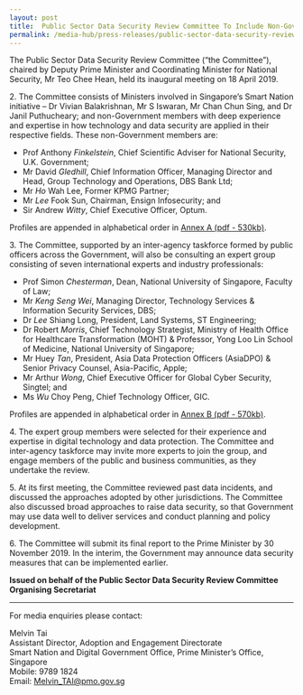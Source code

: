 ```yaml
---
layout: post
title:  Public Sector Data Security Review Committee To Include Non-Government Experts
permalink: /media-hub/press-releases/public-sector-data-security-review-committee-to-include-non-government-experts
---
```


The Public Sector Data Security Review Committee (“the Committee”), chaired by Deputy Prime Minister and Coordinating Minister for National Security, Mr Teo Chee Hean, held its inaugural meeting on 18 April 2019.

2\. The Committee consists of Ministers involved in Singapore’s Smart Nation initiative – Dr Vivian Balakrishnan, Mr S Iswaran, Mr Chan Chun Sing, and Dr Janil Puthucheary; and non-Government members with deep experience and expertise in how technology and data security are applied in their respective fields. These non-Government members are:

  * Prof Anthony *Finkelstein*, Chief Scientific Adviser for National Security, U.K. Government;
  * Mr David *Gledhill*, Chief Information Officer, Managing Director and Head, Group Technology and Operations, DBS Bank Ltd;
  * Mr *Ho* Wah Lee, Former KPMG Partner;
  * Mr *Lee* Fook Sun, Chairman, Ensign Infosecurity; and
  * Sir Andrew *Witty*, Chief Executive Officer, Optum.

Profiles are appended in alphabetical order in  [Annex A (pdf - 530kb)](/files/press-releases/2019/psdsrc-non-govt-members-annex-a.pdf).

3\. The Committee, supported by an inter-agency taskforce formed by public officers across the Government, will also be consulting an expert group consisting of seven international experts and industry professionals:
  * Prof Simon *Chesterman*, Dean, National University of Singapore, Faculty of Law;
  * Mr *Keng Seng Wei*, Managing Director, Technology Services & Information Security Services, DBS; 
  * Dr *Lee* Shiang Long, President, Land Systems, ST Engineering;
  * Dr Robert *Morris*, Chief Technology Strategist, Ministry of Health Office for Healthcare Transformation (MOHT) & Professor, Yong Loo Lin School of Medicine, National University of Singapore;
  * Mr Huey *Tan*, President, Asia Data Protection Officers (AsiaDPO) & Senior Privacy Counsel, Asia-Pacific, Apple;
  * Mr Arthur *Wong*, Chief Executive Officer for Global Cyber Security, Singtel; and
  * Ms *Wu* Choy Peng, Chief Technology Officer, GIC.

Profiles are appended in alphabetical order in [Annex B (pdf - 570kb)](/files/press-releases/2019/psdsrc-public-officers-annex-b.pdf).

4\. The expert group members were selected for their experience and expertise in digital technology and data protection. The Committee and inter-agency taskforce may invite more experts to join the group, and engage members of the public and business communities, as they undertake the review.

5\. At its first meeting, the Committee reviewed past data incidents, and discussed the approaches adopted by other jurisdictions. The Committee also discussed broad approaches to raise data security, so that Government may use data well to deliver services and conduct planning and policy development.

6\. The Committee will submit its final report to the Prime Minister by 30 November 2019. In the interim, the Government may announce data security measures that can be implemented earlier.

**Issued on behalf of the Public Sector Data Security Review Committee Organising Secretariat**

---

For media enquiries please contact:

Melvin Tai<br>
Assistant Director, Adoption and Engagement Directorate<br>
Smart Nation and Digital Government Office, Prime Minister’s Office, Singapore<br>
Mobile: 9789 1824<br>
Email: [Melvin_TAI@pmo.gov.sg](mailto:Melvin_TAI@pmo.gov.sg)

